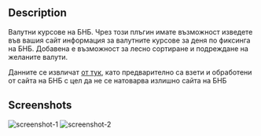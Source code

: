 ## Description

Валутни курсове на БНБ.
Чрез този плъгин имате възможност изведете във вашия сайт информация за валутните курсове за деня по фиксинга на БНБ.
Добавена е възможност за лесно сортиране и подреждане на желаните валути.

Данните се извличат [от тук](https://xhats.com), като предварително са взети и обработени от сайта на БНБ с цел да не се натоварва излишно сайта на БНБ

## Screenshots

![screenshot-1](https://ps.w.org/fixing-bnb/assets/screenshot-1.png)
![screenshot-2](https://ps.w.org/fixing-bnb/assets/screenshot-2.png)
